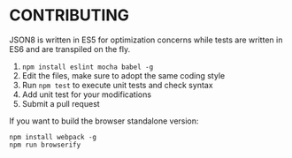 CONTRIBUTING
============

JSON8 is written in ES5 for optimization concerns while tests are written in ES6 and are transpiled on the fly.

1. ```npm install eslint mocha babel -g```
2. Edit the files, make sure to adopt the same coding style
3. Run ```npm test``` to execute unit tests and check syntax
4. Add unit test for your modifications
5. Submit a pull request

If you want to build the browser standalone version:
```
npm install webpack -g
npm run browserify
```
